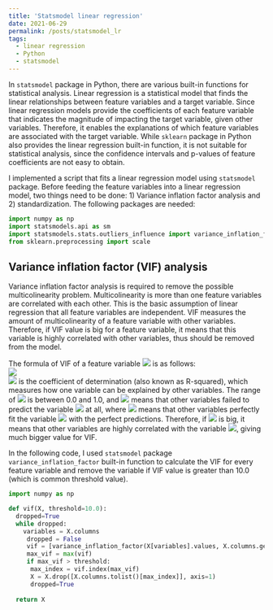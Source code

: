 ```yaml
---
title: 'Statsmodel linear regression'
date: 2021-06-29
permalink: /posts/statsmodel_lr
tags:
  - linear regression
  - Python
  - statsmodel
---
```


In `statsmodel` package in Python, there are various built-in functions for statistical analysis. Linear regression is a statistical model that finds the linear relationships between feature variables and a target variable. Since linear regression models provide the coefficients of each feature variable that indicates the magnitude of impacting the target variable, given other variables. Therefore, it enables the explanations of which feature variables are associated with the target variable. While `sklearn` package in Python also provides the linear regression built-in function, it is not suitable for statistical analysis, since the confidence intervals and p-values of feature coefficients are not easy to obtain.

I implemented a script that fits a linear regression model using `statsmodel` package. Before feeding the feature variables into a linear regression model, two things need to be done: 1) Variance inflation factor analysis and 2) standardization.
The following packages are needed:
```Python
import numpy as np
import statsmodels.api as sm
import statsmodels.stats.outliers_influence import variance_inflation_factor
from sklearn.preprocessing import scale
```

## Variance inflation factor (VIF) analysis
Variance inflation factor analysis is required to remove the possible multicolinearity problem. Multicolinearity is more than one feature variables are correlated with each other. This is the basic assumption of linear regression that all feature variables are independent. VIF measures the amount of multicolinearity of a feature variable with other variables. Therefore, if VIF value is big for a feature variable, it means that this variable is highly correlated with other variables, thus should be removed from the model.

The formula of VIF of a feature variable <img src="https://render.githubusercontent.com/render/math?math=i"> is as follows:<br>
<img src="https://render.githubusercontent.com/render/math?math=VIF_{i} = \frac{1}{1-R_{i}^2}"><br>
<img src="https://render.githubusercontent.com/render/math?math=R_{i}^2"> is the coefficient of determination (also known as R-squared), which measures how one variable can be explained by other variables. The range of <img src="https://render.githubusercontent.com/render/math?math=R_{i}^2"> is between 0.0 and 1.0, and <img src="https://render.githubusercontent.com/render/math?math=R_{i}^2 = 0.0"> means that other variables failed to predict the variable <img src="https://render.githubusercontent.com/render/math?math=i"> at all, where <img src="https://render.githubusercontent.com/render/math?math=R_{i}^2 = 1.0"> means that other variables perfectly fit the variable <img src="https://render.githubusercontent.com/render/math?math=i"> with the perfect predictions.
Therefore, if <img src="https://render.githubusercontent.com/render/math?math=R_{i}^2"> is big, it means that other variables are highly correlated with the variable <img src="https://render.githubusercontent.com/render/math?math=i">, giving much bigger value for VIF.

In the following code, I used `statsmodel` package `variance_inflation_factor` built-in function to calculate the VIF for every feature variable and remove the variable if VIF value is greater than 10.0 (which is common threshold value).

```Python
import numpy as np

def vif(X, threshold=10.0):
  dropped=True
  while dropped:
    variables = X.columns
     dropped = False
     vif = [variance_inflation_factor(X[variables].values, X.columns.get_loc(var)) for var in X.columns]
     max_vif = max(vif)
     if max_vif > threshold:
      max_index = vif.index(max_vif)
      X = X.drop([X.columns.tolist()[max_index]], axis=1)
      dropped=True
      
  return X

```


